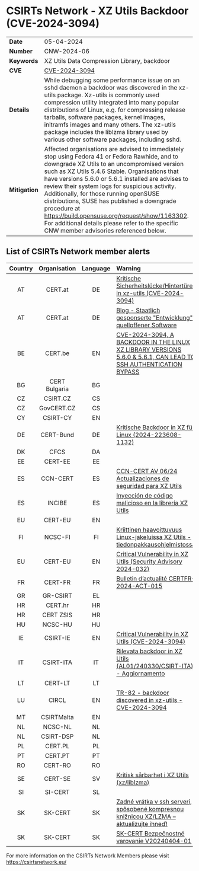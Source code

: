 # CSIRTs Network - XZ Utils Backdoor (CVE-2024-3094)
|   |   |
|---|---|
| **Date** | 05-04-2024 |
| **Number** | CNW-2024-06 | 
| **Keywords** | XZ Utils Data Compression Library, backdoor | 
| **CVE** | [CVE-2024-3094](https://www.openwall.com/lists/oss-security/2024/03/29/4) | 
| **Details** | While debugging some performance issue on an sshd daemon a backdoor was discovered in the xz-utils package. Xz-utils is commonly used compression utility integrated into many popular distributions of Linux, e.g. for compressing release tarballs, software packages, kernel images, initramfs images and many others. The xz-utils package includes the liblzma library used by various other software packages, including sshd. |
| **Mitigation** | Affected organisations are advised to immediately stop using Fedora 41 or Fedora Rawhide, and to downgrade XZ Utils to an uncompromised version such as XZ Utils 5.4.6 Stable. Organisations that have versions 5.6.0 or 5.6.1 installed are advises to review their system logs for suspicious activity. Additionally, for those running openSUSE distributions, SUSE has published a downgrade procedure at https://build.opensuse.org/request/show/1163302. For additional details please refer to the specific CNW member advisories referenced below. |

## List of CSIRTs Network member alerts

| Country | Organisation | Language | Warning |
| :-----: | :----------: | :------: | :------ | 
| AT | CERT.at | DE | [Kritische Sicherheitslücke/Hintertüre in xz-utils (CVE-2024-3094)](https://cert.at/de/warnungen/2024/3/kritische-sicherheitslucke-in-fedora-41-und-fedora-rawhide-bibliothek-xz) |
| AT | CERT.at | DE | [Blog - Staatlich gesponserte "Entwicklung" quelloffener Software](https://cert.at/de/blog/2024/4/staatlich-gesponserte-entwicklung-quelloffener-software) |
| BE | CERT.be | EN |[CVE-2024-3094, A BACKDOOR IN THE LINUX XZ LIBRARY VERSIONS 5.6.0 & 5.6.1, CAN LEAD TO SSH AUTHENTICATION BYPASS](https://cert.be/en/advisory/warning-cve-2024-3094-backdoor-linux-xz-library-versions-560-561-can-lead-ssh) |
| BG | CERT Bulgaria | BG | |
| CZ | CSIRT.CZ | CS | |
| CZ | GovCERT.CZ | CS | |
| CY | CSIRT-CY | EN | |
| DE | CERT-Bund | DE | [Kritische Backdoor in XZ für Linux (2024-223608-1132)](https://www.bsi.bund.de/SharedDocs/Cybersicherheitswarnungen/DE/2024/2024-223608-1032.pdf?__blob=publicationFile) |
| DK | CFCS | DA | |
| EE | CERT-EE | EE | |
| ES | CCN-CERT | ES | [CCN-CERT AV 06/24 Actualizaciones de seguridad para XZ Utils](https://www.ccn-cert.cni.es/es/seguridad-al-dia/avisos-ccn-cert/12929-ccn-cert-av-06-24-actualizaciones-de-seguridad-para-xz-utils.html) |
| ES | INCIBE | ES | [Inyección de código malicioso en la librería XZ Utils](https://www.incibe.es/incibe-cert/alerta-temprana/avisos/inyeccion-de-codigo-malicioso-en-la-libreria-xz-utils) |
| EU | CERT-EU | EN | |
| FI | NCSC-FI | FI | [Kriittinen haavoittuvuus Linux-jakeluissa XZ Utils -tiedonpakkausohjelmistossa](https://www.kyberturvallisuuskeskus.fi/fi/haavoittuvuus_10/2024) |
| EU | CERT-EU | EN | [Critical Vulnerability in XZ Utils (Security Advisory 2024-032)](https://cert.europa.eu/publications/security-advisories/2024-032/) |
| FR | CERT-FR | FR | [Bulletin d’actualité CERTFR-2024-ACT-015](https://www.cert.ssi.gouv.fr/actualite/CERTFR-2024-ACT-015/) |
| GR | GR-CSIRT | EL | |
| HR | CERT.hr | HR | |
| HR | CERT ZSIS | HR | |
| HU | NCSC-HU | HU | |
| IE | CSIRT-IE | EN | [Critical Vulnerability in XZ Utils (CVE-2024-3094)](https://www.ncsc.gov.ie/pdfs/2403290139_Critical_vulnerability_in_XZ_Utils.pdf) |
| IT | CSIRT-ITA | IT |[ Rilevata backdoor in XZ Utils (AL01/240330/CSIRT-ITA) - Aggiornamento](https://www.csirt.gov.it/contenuti/rilevata-backdoor-in-xz-utils-al01-240330-csirt-ita)|
| LT | CERT-LT | LT | |
| LU | CIRCL | EN | [TR-82 - backdoor discovered in xz-utils - CVE-2024-3094](https://circl.lu/pub/tr-82/)|
| MT | CSIRTMalta | EN | |
| NL | NCSC-NL | NL | |
| NL | CSIRT-DSP | NL | |
| PL | CERT.PL | PL | |
| PT | CERT.PT | PT | |
| RO | CERT-RO | RO | |
| SE | CERT-SE | SV | [Kritisk sårbarhet i XZ Utils (xz/liblzma)](https://www.cert.se/2024/03/kritisk-sarbarhet-i-xz-utils.html) |
| SI | SI-CERT | SL | |
| SK | SK-CERT | SK | [Zadné vrátka v ssh serveri, spôsobené kompresnou knižnicou XZ/LZMA – aktualizujte ihneď!](https://www.sk-cert.sk/sk/zadne-vratka-v-ssh-serveri-sposobene-kompresnou-kniznicou-xz-lzma-aktualizujte-ihned/index.html) |
| SK | SK-CERT | SK | [SK-CERT Bezpečnostné varovanie V20240404-01](https://www.sk-cert.sk/threat/sk-cert-bezpecnostne-varovanie-v20240404-01/index.html) |

 

For more information on the CSIRTs Network Members please visit https://csirtsnetwork.eu/ 
